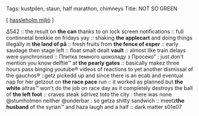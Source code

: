 Tags: kustpilen, staun, half marathon, chimneys
Title: NOT SO GREEN
  
[ [hassleholm miljö](https://maps.app.goo.gl/UhUfeAqcMAwWX2G69) ]

Δ542 :: the result on **the can** thanks to on lock screen notifications :: full continnetal brekkie on fridays yay :: shaking **the applecart** and doing things illegally in **the land of på** :: fresh fruits from **the fence of esper** :: early saudage then stage left :: float smalt dealt **vault** :: almost like train delays were synchronised :: Плитка темного шоколаду з Просеко" : just don't mention you know delftie™ at **the pearly gates** :: basically makez three hours pass binging youtube® videos of reactions to yet another dismissal of the gauchos® ::getz pickedd up and since there is an ecab and eventual nap for her getzout on **the race pace** run :: it worked as planned but **the white** altras™ won't do the job on race day as it completely destroys the ball of **the left foot** :: craves steak sdrivez toto the city : there was none @stumholmen neither @underbar : so getza shitty sandwich :: meetz**the husband** of the syrian™ and haza laugh and a half :: dark matter s01e07  
